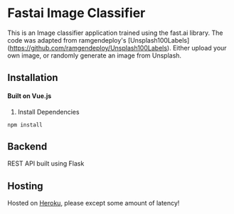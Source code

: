 # Fastai Image Classifier

This is an Image classifier application trained using the fast.ai library. The code was adapted from ramgendeploy's [Unsplash100Labels] (https://github.com/ramgendeploy/Unsplash100Labels). Either upload your own image, or randomly generate an image from Unsplash.
 
## Installation

#### Built on Vue.js 

1. Install Dependencies 
```git clone 
npm install
```

## Backend

REST API built using Flask 

## Hosting

Hosted on [Heroku](https://img-classifier-fastai.herokuapp.com/), please except some amount of latency!


